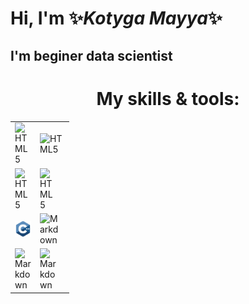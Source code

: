 # Hi, I'm :sparkles:_**Kotyga Mayya**_:sparkles:
## I'm beginer data scientist

# <div align="center">My skills & tools:</div>

|   |   |
|---|---|
| <img align="left" alt="HTML5" width="26px" src="https://www.freepngimg.com/thumb/android/72537-icons-python-programming-computer-social-tutorial.png" /> | <img align="left" alt="HTML5" width="40px" src="https://camo.githubusercontent.com/372ec7affa473d0f22892783e8bdaad0c59ed63be721c38f9a0b891ecc763a57/68747470733a2f2f63646e2e667265656c6f676f766563746f72732e6e65742f77702d636f6e74656e742f75706c6f6164732f323031382f30362f6b6167676c652d6c6f676f2e706e67" />  |
| <img align="left" alt="HTML5" width="23px" src="https://itproger.com/img/tests/1585037968.svg" /> | <img align="left" alt="HTML5" width="26px" src="https://ods.ai/ods/logo/ods.svg" />  |
| <img align="left" alt="Markdown" width="26px" src="https://raw.githubusercontent.com/github/explore/180320cffc25f4ed1bbdfd33d4db3a66eeeeb358/topics/cpp/cpp.png"/>| <img align="left" alt="Markdown" width="30px" src="https://gitlab.linphone.org/uploads/-/system/project/avatar/453/kissclipart-api-icon-png-clipart-computer-icons-application-pr-46d0976647deed9c.png"/> |
| <img align="left" alt="Markdown" width="26px" src="https://www.kaggle.com/static/images/education/km/advanced-sql.svg"/>| <img align="left" alt="Markdown" width="26px" src="https://www.clipartmax.com/png/full/200-2006334_its-no-wonder-its-so-popular-with-its-incredible-linux-flat-icon.png"/> |



